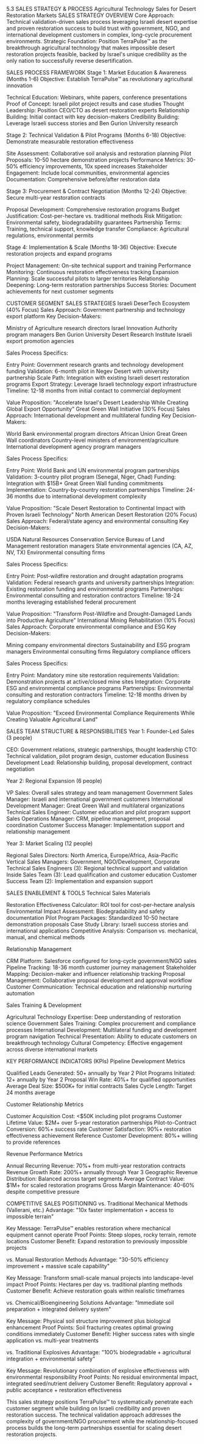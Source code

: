 5.3 SALES STRATEGY & PROCESS
Agricultural Technology Sales for Desert Restoration Markets
SALES STRATEGY OVERVIEW
Core Approach: Technical validation-driven sales process leveraging Israeli desert expertise and proven restoration success to build trust with government, NGO, and international development customers in complex, long-cycle procurement environments.
Strategic Foundation: Position TerraPulse™ as the breakthrough agricultural technology that makes impossible desert restoration projects feasible, backed by Israel's unique credibility as the only nation to successfully reverse desertification.

SALES PROCESS FRAMEWORK
Stage 1: Market Education & Awareness (Months 1-6)
Objective: Establish TerraPulse™ as revolutionary agricultural innovation

Technical Education: Webinars, white papers, conference presentations
Proof of Concept: Israeli pilot project results and case studies
Thought Leadership: Position CEO/CTO as desert restoration experts
Relationship Building: Initial contact with key decision-makers
Credibility Building: Leverage Israeli success stories and Ben Gurion University research

Stage 2: Technical Validation & Pilot Programs (Months 6-18)
Objective: Demonstrate measurable restoration effectiveness

Site Assessment: Collaborative soil analysis and restoration planning
Pilot Proposals: 10-50 hectare demonstration projects
Performance Metrics: 30-50% efficiency improvements, 10x speed increases
Stakeholder Engagement: Include local communities, environmental agencies
Documentation: Comprehensive before/after restoration data

Stage 3: Procurement & Contract Negotiation (Months 12-24)
Objective: Secure multi-year restoration contracts

Proposal Development: Comprehensive restoration programs
Budget Justification: Cost-per-hectare vs. traditional methods
Risk Mitigation: Environmental safety, biodegradability guarantees
Partnership Terms: Training, technical support, knowledge transfer
Compliance: Agricultural regulations, environmental permits

Stage 4: Implementation & Scale (Months 18-36)
Objective: Execute restoration projects and expand programs

Project Management: On-site technical support and training
Performance Monitoring: Continuous restoration effectiveness tracking
Expansion Planning: Scale successful pilots to larger territories
Relationship Deepening: Long-term restoration partnerships
Success Stories: Document achievements for next customer segments


CUSTOMER SEGMENT SALES STRATEGIES
Israeli DeserTech Ecosystem (40% Focus)
Sales Approach: Government partnership and technology export platform
Key Decision-Makers:

Ministry of Agriculture research directors
Israel Innovation Authority program managers
Ben Gurion University Desert Research Institute
Israeli export promotion agencies

Sales Process Specifics:

Entry Point: Government research grants and technology development funding
Validation: 6-month pilot in Negev Desert with university partnership
Scale Path: Integration with existing Israeli desert restoration programs
Export Strategy: Leverage Israeli technology export infrastructure
Timeline: 12-18 months from initial contact to commercial deployment

Value Proposition: "Accelerate Israel's Desert Leadership While Creating Global Export Opportunity"
Great Green Wall Initiative (30% Focus)
Sales Approach: International development and multilateral funding
Key Decision-Makers:

World Bank environmental program directors
African Union Great Green Wall coordinators
Country-level ministers of environment/agriculture
International development agency program managers

Sales Process Specifics:

Entry Point: World Bank and UN environmental program partnerships
Validation: 3-country pilot program (Senegal, Niger, Chad)
Funding: Integration with $15B+ Great Green Wall funding commitments
Implementation: Country-by-country restoration partnerships
Timeline: 24-36 months due to international development complexity

Value Proposition: "Scale Desert Restoration to Continental Impact with Proven Israeli Technology"
North American Desert Restoration (20% Focus)
Sales Approach: Federal/state agency and environmental consulting
Key Decision-Makers:

USDA Natural Resources Conservation Service
Bureau of Land Management restoration managers
State environmental agencies (CA, AZ, NV, TX)
Environmental consulting firms

Sales Process Specifics:

Entry Point: Post-wildfire restoration and drought adaptation programs
Validation: Federal research grants and university partnerships
Integration: Existing restoration funding and environmental programs
Partnerships: Environmental consulting and restoration contractors
Timeline: 18-24 months leveraging established federal procurement

Value Proposition: "Transform Post-Wildfire and Drought-Damaged Lands into Productive Agriculture"
International Mining Rehabilitation (10% Focus)
Sales Approach: Corporate environmental compliance and ESG
Key Decision-Makers:

Mining company environmental directors
Sustainability and ESG program managers
Environmental consulting firms
Regulatory compliance officers

Sales Process Specifics:

Entry Point: Mandatory mine site restoration requirements
Validation: Demonstration projects at active/closed mine sites
Integration: Corporate ESG and environmental compliance programs
Partnerships: Environmental consulting and restoration contractors
Timeline: 12-18 months driven by regulatory compliance schedules

Value Proposition: "Exceed Environmental Compliance Requirements While Creating Valuable Agricultural Land"

SALES TEAM STRUCTURE & RESPONSIBILITIES
Year 1: Founder-Led Sales (3 people)

CEO: Government relations, strategic partnerships, thought leadership
CTO: Technical validation, pilot program design, customer education
Business Development Lead: Relationship building, proposal development, contract negotiation

Year 2: Regional Expansion (6 people)

VP Sales: Overall sales strategy and team management
Government Sales Manager: Israeli and international government customers
International Development Manager: Great Green Wall and multilateral organizations
Technical Sales Engineer: Customer education and pilot program support
Sales Operations Manager: CRM, pipeline management, proposal coordination
Customer Success Manager: Implementation support and relationship management

Year 3: Market Scaling (12 people)

Regional Sales Directors: North America, Europe/Africa, Asia-Pacific
Vertical Sales Managers: Government, NGO/Development, Corporate
Technical Sales Engineers (3): Regional technical support and validation
Inside Sales Team (3): Lead qualification and customer education
Customer Success Team (2): Implementation and expansion support


SALES ENABLEMENT & TOOLS
Technical Sales Materials

Restoration Effectiveness Calculator: ROI tool for cost-per-hectare analysis
Environmental Impact Assessment: Biodegradability and safety documentation
Pilot Program Packages: Standardized 10-50 hectare demonstration proposals
Case Study Library: Israeli success stories and international applications
Competitive Analysis: Comparison vs. mechanical, manual, and chemical methods

Relationship Management

CRM Platform: Salesforce configured for long-cycle government/NGO sales
Pipeline Tracking: 18-36 month customer journey management
Stakeholder Mapping: Decision-maker and influencer relationship tracking
Proposal Management: Collaborative proposal development and approval workflow
Customer Communication: Technical education and relationship nurturing automation

Sales Training & Development

Agricultural Technology Expertise: Deep understanding of restoration science
Government Sales Training: Complex procurement and compliance processes
International Development: Multilateral funding and development program navigation
Technical Presentation: Ability to educate customers on breakthrough technology
Cultural Competency: Effective engagement across diverse international markets


KEY PERFORMANCE INDICATORS (KPIs)
Pipeline Development Metrics

Qualified Leads Generated: 50+ annually by Year 2
Pilot Programs Initiated: 12+ annually by Year 2
Proposal Win Rate: 40%+ for qualified opportunities
Average Deal Size: $500K+ for initial contracts
Sales Cycle Length: Target 24 months average

Customer Relationship Metrics

Customer Acquisition Cost: <$50K including pilot programs
Customer Lifetime Value: $2M+ over 5-year restoration partnerships
Pilot-to-Contract Conversion: 60%+ success rate
Customer Satisfaction: 90%+ restoration effectiveness achievement
Reference Customer Development: 80%+ willing to provide references

Revenue Performance Metrics

Annual Recurring Revenue: 70%+ from multi-year restoration contracts
Revenue Growth Rate: 200%+ annually through Year 3
Geographic Revenue Distribution: Balanced across target segments
Average Contract Value: $1M+ for scaled restoration programs
Gross Margin Maintenance: 40-60% despite competitive pressure


COMPETITIVE SALES POSITIONING
vs. Traditional Mechanical Methods (Vallerani, etc.)
Advantage: "10x faster implementation + access to impossible terrain"

Key Message: TerraPulse™ enables restoration where mechanical equipment cannot operate
Proof Points: Steep slopes, rocky terrain, remote locations
Customer Benefit: Expand restoration to previously impossible projects

vs. Manual Restoration Methods
Advantage: "30-50% efficiency improvement + massive scale capability"

Key Message: Transform small-scale manual projects into landscape-level impact
Proof Points: Hectares per day vs. traditional planting methods
Customer Benefit: Achieve restoration goals within realistic timeframes

vs. Chemical/Bioengineering Solutions
Advantage: "Immediate soil preparation + integrated delivery system"

Key Message: Physical soil structure improvement plus biological enhancement
Proof Points: Soil fracturing creates optimal growing conditions immediately
Customer Benefit: Higher success rates with single application vs. multi-year treatments

vs. Traditional Explosives
Advantage: "100% biodegradable + agricultural integration + environmental safety"

Key Message: Revolutionary combination of explosive effectiveness with environmental responsibility
Proof Points: No residual environmental impact, integrated seed/nutrient delivery
Customer Benefit: Regulatory approval + public acceptance + restoration effectiveness


This sales strategy positions TerraPulse™ to systematically penetrate each customer segment while building on Israeli credibility and proven restoration success. The technical validation approach addresses the complexity of government/NGO procurement while the relationship-focused process builds the long-term partnerships essential for scaling desert restoration projects.